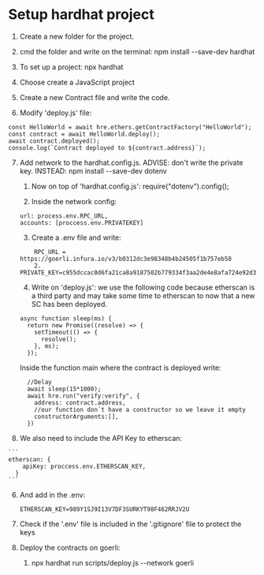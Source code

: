 # Setup hardhat project

1. Create a new folder for the project.

2. cmd the folder and write on the terminal: npm install --save-dev hardhat

3. To set up a project: npx hardhat

4. Choose create a JavaScript project

5. Create a new Contract file and write the code.

6. Modify 'deploy.js' file:
  
  ```
  const HelloWorld = await hre.ethers.getContractFactory("HelloWorld");
  const contract = await HelloWorld.deploy();
  await contract.deployed();
  console.log(`Contract deployed to ${contract.address}`);
  ```
  
7. Add network to the hardhat.config.js. ADVISE: don't write the private key. INSTEAD: npm install --save-dev dotenv

	1. Now on top of 'hardhat.config.js': require("dotenv").config();
  
	2. Inside the network config: 
  
    ```
    url: process.env.RPC_URL, 
    accounts: [proccess.env.PRIVATEKEY]
    ```
    
	3. Create a .env file and write:
  
    ```
		RPC_URL = https://goerli.infura.io/v3/b0312dc3e98348b4b24505f1b757eb58
		2. PRIVATE_KEY=c955dccac0d6fa21ca8a9187502b779334f3aa2de4e8afa724e92d3e044c0d6d
    ```
    
	4. Write on 'deploy.js': we use the following code because etherscan is a third party and may take some time to etherscan to now that a new SC has been deployed.
  
    ```
    async function sleep(ms) {
      return new Promise((resolve) => {
        setTimeout(() => {
          resolve();
        }, ms);
      });
    ```
    
    Inside the function main where the contract is deployed write: 
    
      ```
        //Delay  
        await sleep(15*1000); 
        await hre.run("verify:verify", { 
          address: contract.address, 
          //our function don´t have a constructor so we leave it empty 
          constructorArguments:[], 
        })
      ```

  5. We also need to include the API Key to etherscan:

    ```
    etherscan: {
        apiKey: proccess.env.ETHERSCAN_KEY,
      }
    ```
  6. And add in the .env:
    
     ```
     ETHERSCAN_KEY=989Y1SJ9I13V7DF3SURKYT98F462RRJV2U
     ```

9. Check if the '.env' file is included in the '.gitignore' file to protect the keys
10. Deploy the contracts on goerli:
	1. npx hardhat run scripts/deploy.js --network goerli

